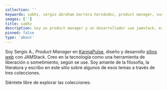 ```yaml
---
collection: ''
keywords: sabhz, sergio abraham barrera hernández, product manager, vue jamstack dev, writer
images: ['']
title: sabhz
description: Soy un product manager y un desarrollador vue jamstack, escribo y estudio
pinned: false
type: 'about'
---
```


Soy Sergio A., *Product Manager* en [KarmaPulse](https://www.karmapulse.com/), diseño y desarrollo [sitios web](sitios-web) con JAMStack. Creo en la tecnología como una herramienta de liberación o sometimiento, según se use. Soy amante de la filosofía, la literatura y escribo en este sitio sobre algunos de esos temas a través de tres colecciones.

Siéntete libre de explorar las colecciones:



<content-index />
